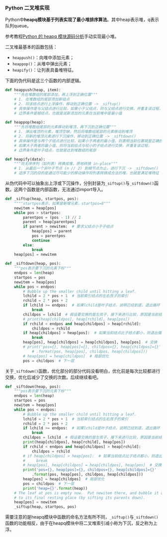 ### Python 二叉堆实现

Python中**heapq模块基于列表实现了最小堆排序算法**。其中heap表示堆，q表示队列queue。

参考教程[Python 的 heapq 模块源码分析](https://mp.weixin.qq.com/s?__biz=MzUyOTk2MTcwNg==&mid=2247485256&idx=1&sn=224fe196324fee819b15b24b194d7f1b&chksm=fa5840cdcd2fc9db9dc88e4039c1d1e83af4147ba312140441517961474c4dacca8abd260e0c&mpshare=1&scene=1&srcid=0531mvABm9QT3L3boFEuDEhF&sharer_sharetime=1590893031296&sharer_shareid=98a5c34fd80e29d03560a4baaa3a1d4b&key=fcbd74047a90d9d311890422cc9fd664a5b9528465bb186b02abed28645622feb0e4743235a13e046a8aafbf89df72af734b9e851b21dc7aefdf570cddc8c1b20deea1b8b7e6b8a6d4841e1af0c752e4&ascene=1&uin=MjAyMjAzOTYxOQ%3D%3D&devicetype=Windows+10+x64&version=62090070&lang=zh_CN&exportkey=AYvxfWYxHDb0%2FjkIBU%2FKB2I%3D&pass_ticket=%2FuHphQmXcE1V%2BFsoQyPRpPI8PfMsDUev%2FRqSyOl9USInXUTF%2FW%2FVhKp%2FdiDBpvEj)手动实现最小堆。

二叉堆最基本的函数包括：

- `heappush()`：向堆中添加元素；
- `heappop()`：从堆中弹出元素；
- `heapify()`：让列表具备堆特征。

下面的伪代码是这三个函数的内部逻辑。

```python
def heappush(heap, item):
    """先在堆数组的尾部添加，再上浮到正确位置"""
    # 1. 在堆数组的尾部添加新结点
    # 2. 将该结点进行上浮操作，移动到正确位置 -> _siftup()
    # 具体操作是与父结点进行比较，如果小于父结点，则与父结点进行交换，并重复该过程，
    # 边界条件是根结点，也就是说新添加的元素在当前堆中是最小值
    
def heappop(heap):
    """先将堆数组尾部的元素移动到堆顶，再下沉到正确位置"""
    # 1. 弹出堆顶的元素，堆顶空缺，然后将堆数组尾部的元素移动到堆顶
    # 2. 将新的堆顶元素进行下沉操作，移动到正确位置 -> _siftdown()
    # 具体操作是与两个子结点进行比较，如果小于两者的最小值，则表明当前位置就是正确的位置
    # 如果大于两者的最小值，则将当前结点与较小的子结点进行交换，并重复该过程，
    # 边界条件是叶子结点，也就是达到堆数组的尾部

def heapify(data):
    """将无序序列（如列表）转换成堆，原地转换 in-place"""
    # 1. 从最后一个非叶子节点 (n // 2) 到根节点为止，进行下沉 -> _siftdown()
    # 逆序下沉的目的是通过尽可能少的移动操作将列表转换成合法的堆，也就是满足堆特征
```

从伪代码中可以抽象出上浮或下沉操作，分别封装为`_siftup()`与`_siftdown()`函数。这两个函数是内部函数，无法通过import导入。

```python
def _siftup(heap, startpos, pos):
    """"startpos表示，如果是新增元素，startpos=0"""
    newitem = heap[pos]
    while pos > startpos:
        parentpos = (pos - 1) // 2
        parent = heap[parentpos]
        if parent > newitem:  # 要求父结点小于子结点
            heap[pos] = parent
            pos = parentpos
            continue
        else:
            break
    heap[pos] = newitem
 
def _siftdown(heap, pos):
    """pos表示要下沉的元素下标"""
    endpos = len(heap)
    startpos = pos
    newitem = heap[pos]
    while pos < endpos:
        # Bubble up the smaller child until hitting a leaf.
        lchild = 2 * pos + 1  # 当前索引结点的左右孩子的索引
        rchild = 2 * pos + 2
        if lchild >= endpos:  # 如果lchild是叶子结点，说明已经到底，退出循环
            break
        childpos = lchild  # 假设要交换的是左孩子，接下来进行比较，原因是当前结点要与较小的子结点进行交换
        # print(heap[childpos], heap[rchild], heap[pos])
        if rchild < endpos and heap[childpos] > heap[rchild]:
            childpos = rchild
        if heap[childpos] > heap[pos]:  # 如果当前结点比子结点都小，则退出循环
            break
        heap[pos], heap[childpos] = heap[childpos], heap[pos]  # 交换
        # print('pos={}, heap[pos]={}, childpos={}, heap[childpos]={}'
            # .format(pos, heap[pos], childpos, heap[childpos]))
        # heap[pos] = heap[childpos]  # 局部优化
        pos = childpos  # 下一层
```

关于`_siftdowm()`函数，优化部分的部分代码没看明白，优化前是每次比较都进行交换，优化后减少了交换的次数。后续继续看吧。

```python
def _siftdown(heap, pos):
    """pos表示要下沉的元素下标"""
    endpos = len(heap)
    startpos = pos
    newitem = heap[pos]
    while pos < endpos:
        # Bubble up the smaller child until hitting a leaf.
        lchild = 2 * pos + 1  # 当前索引结点的左右孩子的索引
        rchild = 2 * pos + 2
        if lchild >= endpos:  # 如果lchild是叶子结点，说明已经到底，退出循环
            break
        childpos = lchild  # 假设要交换的是左孩子，接下来进行比较，原因是当前结点要与较小的子结点进行交换
        print(heap[childpos], heap[rchild], heap[pos])
        if rchild < endpos and heap[childpos] > heap[rchild]:
            childpos = rchild
        # if heap[childpos] > heap[pos]:  # 如果当前结点比子结点都小，则退出循环
        #     break
        # heap[pos], heap[childpos] = heap[childpos], heap[pos]  # 交换
        print('pos={}, heap[pos]={}, childpos={}, heap[childpos]={}'
            .format(pos, heap[pos], childpos, heap[childpos]))
        heap[pos] = heap[childpos]  # 局部优化
        pos = childpos  # 下一层
        print('heap={}'.format(heap))
    # The leaf at pos is empty now.  Put newitem there, and bubble it up
    # to its final resting place (by sifting its parents down).
    heap[pos] = newitem
    _siftup(heap, startpos, pos)
```

需要注意的是heapq模块中函数的命名方法有所不同，`_siftup()`与`_siftdown()`函数的功能相反，由于在heapq模块中将二叉堆索引减小称为下沉，反之称为上浮。

